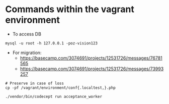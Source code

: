 # Commands within the vagrant environment

- To access DB
```
mysql -u root -h 127.0.0.1 -poz-vision123
```

- For migration:   
    - https://basecamp.com/3074691/projects/12531726/messages/76781565
    - https://basecamp.com/3074691/projects/12531726/messages/73993257

```
# Preserve in case of loss
cp -pf /vagrant/environment/conf{.localtest,}.php

./vendor/bin/codecept run acceptance_worker
```
